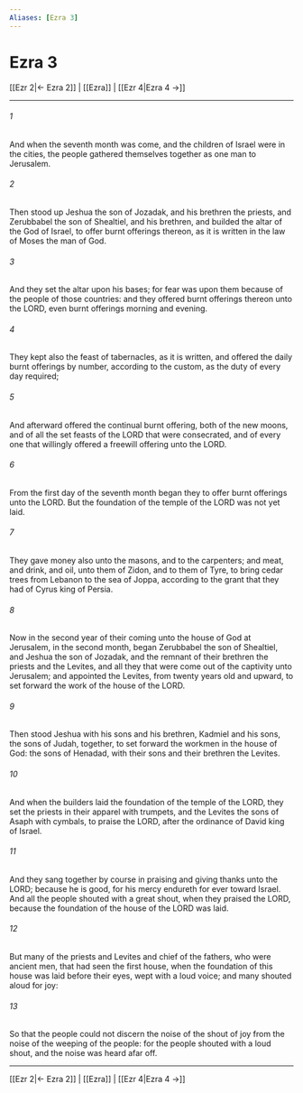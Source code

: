 ```yaml
---
Aliases: [Ezra 3]
---
```

# Ezra 3

[[Ezr 2|← Ezra 2]] | [[Ezra]] | [[Ezr 4|Ezra 4 →]]
***



###### 1 
And when the seventh month was come, and the children of Israel were in the cities, the people gathered themselves together as one man to Jerusalem. 

###### 2 
Then stood up Jeshua the son of Jozadak, and his brethren the priests, and Zerubbabel the son of Shealtiel, and his brethren, and builded the altar of the God of Israel, to offer burnt offerings thereon, as it is written in the law of Moses the man of God. 

###### 3 
And they set the altar upon his bases; for fear was upon them because of the people of those countries: and they offered burnt offerings thereon unto the LORD, even burnt offerings morning and evening. 

###### 4 
They kept also the feast of tabernacles, as it is written, and offered the daily burnt offerings by number, according to the custom, as the duty of every day required; 

###### 5 
And afterward offered the continual burnt offering, both of the new moons, and of all the set feasts of the LORD that were consecrated, and of every one that willingly offered a freewill offering unto the LORD. 

###### 6 
From the first day of the seventh month began they to offer burnt offerings unto the LORD. But the foundation of the temple of the LORD was not yet laid. 

###### 7 
They gave money also unto the masons, and to the carpenters; and meat, and drink, and oil, unto them of Zidon, and to them of Tyre, to bring cedar trees from Lebanon to the sea of Joppa, according to the grant that they had of Cyrus king of Persia. 

###### 8 
Now in the second year of their coming unto the house of God at Jerusalem, in the second month, began Zerubbabel the son of Shealtiel, and Jeshua the son of Jozadak, and the remnant of their brethren the priests and the Levites, and all they that were come out of the captivity unto Jerusalem; and appointed the Levites, from twenty years old and upward, to set forward the work of the house of the LORD. 

###### 9 
Then stood Jeshua with his sons and his brethren, Kadmiel and his sons, the sons of Judah, together, to set forward the workmen in the house of God: the sons of Henadad, with their sons and their brethren the Levites. 

###### 10 
And when the builders laid the foundation of the temple of the LORD, they set the priests in their apparel with trumpets, and the Levites the sons of Asaph with cymbals, to praise the LORD, after the ordinance of David king of Israel. 

###### 11 
And they sang together by course in praising and giving thanks unto the LORD; because he is good, for his mercy endureth for ever toward Israel. And all the people shouted with a great shout, when they praised the LORD, because the foundation of the house of the LORD was laid. 

###### 12 
But many of the priests and Levites and chief of the fathers, who were ancient men, that had seen the first house, when the foundation of this house was laid before their eyes, wept with a loud voice; and many shouted aloud for joy: 

###### 13 
So that the people could not discern the noise of the shout of joy from the noise of the weeping of the people: for the people shouted with a loud shout, and the noise was heard afar off.

***
[[Ezr 2|← Ezra 2]] | [[Ezra]] | [[Ezr 4|Ezra 4 →]]

